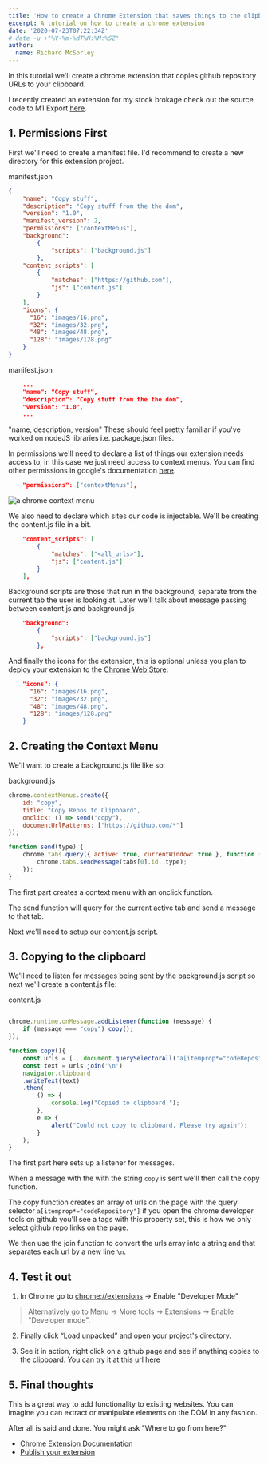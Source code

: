 ```yaml
---
title: 'How to create a Chrome Extension that saves things to the clipboard' 
excerpt: A tutorial on how to create a chrome extension
date: '2020-07-23T07:22:34Z'
# date -u +"%Y-%m-%dT%H:%M:%SZ"
author:
  name: Richard McSorley
---
```


In this tutorial we'll create a chrome extension that copies github repository URLs to your clipboard.

I recently created an extension for my stock brokage
check out the source code to M1 Export [here](https://github.com/RichardMcSorley/M1-Export-Chrome-Extension).


## 1. Permissions First

First we'll need to create a manifest file. I'd recommend to create a new directory for this extension project.

manifest.json
```json
{
    "name": "Copy stuff",
    "description": "Copy stuff from the the dom",
    "version": "1.0",
    "manifest_version": 2,
    "permissions": ["contextMenus"],
    "background":
        {
            "scripts": ["background.js"]
        },
    "content_scripts": [
        {
            "matches": ["https://github.com"],
            "js": ["content.js"]
        }
    ],
    "icons": {
      "16": "images/16.png",
      "32": "images/32.png",
      "48": "images/48.png",
      "128": "images/128.png"
    }
}
```


manifest.json
```json
    ...
    "name": "Copy stuff",
    "description": "Copy stuff from the the dom",
    "version": "1.0",
    ...
```
"name, description, version" These should feel pretty familiar if you've worked on nodeJS libraries i.e. package.json files.

In permissions we'll need to declare a list of things our extension needs access to, in this case we just need access to context menus. You can find other permissions in google's documentation [here](https://developer.chrome.com/extensions/permission_warnings).

```json
    "permissions": ["contextMenus"],
```

![a chrome context menu](https://i.stack.imgur.com/jy3gn.png)

We also need to declare which sites our code is injectable. We'll be creating the content.js file in a bit.

```json
    "content_scripts": [
        {
            "matches": ["<all_urls>"],
            "js": ["content.js"]
        }
    ],
```

Background scripts are those that run in the background, separate from the current tab the user is looking at. Later we'll talk about message passing between content.js and background.js

```json
    "background":
        {
            "scripts": ["background.js"]
        },
```

And finally the icons for the extension, this is optional unless you plan to deploy your extension to the [Chrome Web Store](https://chrome.google.com/webstore/category/extensions).

```json
    "icons": {
      "16": "images/16.png",
      "32": "images/32.png",
      "48": "images/48.png",
      "128": "images/128.png"
    }
```

## 2. Creating the Context Menu

We'll want to create a background.js file like so:


background.js
```javascript
chrome.contextMenus.create({
    id: "copy",
    title: "Copy Repos to Clipboard",
    onclick: () => send("copy"),
    documentUrlPatterns: ["https://github.com/*"]
});

function send(type) {
    chrome.tabs.query({ active: true, currentWindow: true }, function (tabs) {
        chrome.tabs.sendMessage(tabs[0].id, type);
    });
}
```

The first part creates a context menu with an onclick function.

The send function will query for the current active tab and send a message to that tab.

Next we'll need to setup our content.js script.


## 3. Copying to the clipboard

We'll need to listen for messages being sent by the background.js script so next we'll create a content.js file:

content.js
```javascript

chrome.runtime.onMessage.addListener(function (message) {
    if (message === "copy") copy();
});

function copy(){
    const urls = [...document.querySelectorAll('a[itemprop*="codeRepository"]')].map(elm=>elm.href);
    const text = urls.join('\n')
    navigator.clipboard
    .writeText(text)
    .then(
        () => {
            console.log("Copied to clipboard.");
        },
        e => {
            alert("Could not copy to clipboard. Please try again");
        }
    );
}
```

The first part here sets up a listener for messages.

When a message with the with the string `copy` is sent we'll then call the copy function.

The copy function creates an array of urls on the page with the query selector `a[itemprop*="codeRepository"]` if you open the chrome developer tools on github you'll see a tags with this property set, this is how we only select github repo links on the page.

We then use the join function to convert the urls array into a string and that separates each url by a new line `\n`.

## 4. Test it out


1. In Chrome go to [chrome://extensions](chrome://extensions) -> Enable "Developer Mode"

> Alternatively go to Menu -> More tools -> Extensions -> Enable "Developer mode".

2. Finally click “Load unpacked” and open your project's directory.

3. See it in action, right click on a github page and see if anything copies to the clipboard. You can try it at this url [here](github.com/richardmcsorley)

## 5. Final thoughts

This is a great way to add functionality to existing websites. You can imagine you can extract or manipulate elements on the DOM in any fashion.

After all is said and done. You might ask "Where to go from here?"

- [Chrome Extension Documentation](https://developer.chrome.com/extensions)
- [Publish your extension](https://chrome.google.com/webstore/devconsole/)